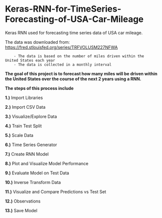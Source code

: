 # Keras-RNN-for-TimeSeries-Forecasting-of-USA-Car-Mileage
Keras RNN used for forecasting time series data of USA car mileage.

The data was downloaded from: https://fred.stlouisfed.org/series/TRFVOLUSM227NFWA

        - The data is based on the number of miles driven within the United States each year
        - The data is collected in a monthly interval
        
**The goal of this project is to forecast how many miles will be driven within the United States over the course of the next 2 years using a RNN.**

**The steps of this process include**

**1.)** Import Libraries 

**2.)** Import CSV Data

**3.)** Visualize/Explore Data

**4.)** Train Test Split

**5.)** Scale Data

**6.)** Time Series Generator

**7.)** Create RNN Model

**8.)** Plot and Visualize Model Performance

**9.)** Evaluate Model on Test Data

**10.)** Inverse Transform Data

**11.)** Visualize and Compare Predictions vs Test Set

**12.)** Observations

**13.)** Save Model
